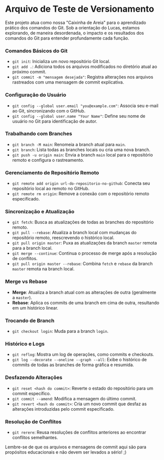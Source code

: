 # Arquivo de Teste de Versionamento

Este projeto atua como nossa "Caixinha de Areia" para o aprendizado prático dos comandos do Git. Sob a orientação do Lucas, estamos explorando, de maneira desordenada, o impacto e os resultados dos comandos do Git para entender profundamente cada função.

### Comandos Básicos do Git
- `git init`: Inicializa um novo repositório Git local.
- `git add .`: Adiciona todos os arquivos modificados no diretório atual ao próximo commit.
- `git commit -m "mensagem desejada"`: Registra alterações nos arquivos rastreados com uma mensagem de commit explicativa.

### Configuração do Usuário
- `git config --global user.email "you@example.com"`: Associa seu e-mail ao Git, sincronizando com o GitHub.
- `git config --global user.name "Your Name"`: Define seu nome de usuário no Git para identificação de autor.

### Trabalhando com Branches
- `git branch -M main`: Renomeia a branch atual para `main`.
- `git branch`: Lista todas as branches locais ou cria uma nova branch.
- `git push -u origin main`: Envia a branch `main` local para o repositório remoto e configura o rastreamento.

### Gerenciamento de Repositório Remoto
- `git remote add origin url-do-repositorio-no-github`: Conecta seu repositório local ao remoto no GitHub.
- `git remote rm origin`: Remove a conexão com o repositório remoto especificado.

### Sincronização e Atualização
- `git fetch`: Busca as atualizações de todas as branches do repositório remoto.
- `git pull --rebase`: Atualiza a branch local com mudanças do repositório remoto, reescrevendo o histórico local.
- `git pull origin master`: Puxa as atualizações da branch `master` remota para a branch local.
- `git merge --continue`: Continua o processo de merge após a resolução de conflitos.
- `git pull origin master --rebase`: Combina `fetch` e `rebase` da branch `master` remota na branch local.

### Merge vs Rebase
- **Merge**: Atualiza a branch atual com as alterações de outra (geralmente a `master`).
- **Rebase**: Aplica os commits de uma branch em cima de outra, resultando em um histórico linear.

### Trocando de Branch
- `git checkout login`: Muda para a branch `login`.

### Histórico e Logs
- `git reflog`: Mostra um log de operações, como commits e checkouts.
- `git log --decorate --oneline --graph --all`: Exibe o histórico de commits de todas as branches de forma gráfica e resumida.

### Desfazendo Alterações
- `git reset <hash do commit>`: Reverte o estado do repositório para um commit específico.
- `git commit --amend`: Modifica a mensagem do último commit.
- `git revert <hash do commit>`: Cria um novo commit que desfaz as alterações introduzidas pelo commit especificado.

### Resolução de Conflitos
- `git rerere`: Reusa resoluções de conflitos anteriores ao encontrar conflitos semelhantes.

Lembre-se de que os arquivos e mensagens de commit aqui são para propósitos educacionais e não devem ser levados a sério! ;)
